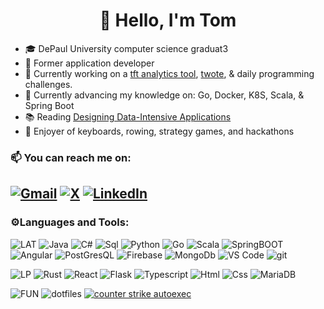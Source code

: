 <h1 align="center">👋 Hello, I'm Tom</h1>

- 🎓 DePaul University computer science graduat3
- 💼 Former application developer
- 🔭 Currently working on a [tft analytics tool](https://github.com/tzdanows/tft), [twote](https://github.com/wcygan/twote), & daily programming challenges.
- 🌱 Currently advancing my knowledge on: Go, Docker, K8S, Scala, & Spring Boot
- 📚 Reading [Designing Data-Intensive Applications](https://books.google.com/books/about/Designing_Data_Intensive_Applications.html?id=zFheDgAAQBAJ&source=kp_book_description)
- 👋 Enjoyer of keyboards, rowing, strategy games, and hackathons

<h3> 📫 You can reach me on: </h3> 

[![Gmail](https://img.shields.io/badge/Gmail-D14836?style=for-the-badge&logo=gmail&logoColor=white)](mailto:tom.zdan9850@gmail.com)
[![X](https://img.shields.io/badge/X-%23000000.svg?style=for-the-badge&logo=X&logoColor=white)](twitter.com/tzdanows)
[![LinkedIn](https://img.shields.io/badge/linkedin-%230077B5.svg?style=for-the-badge&logo=linkedin&logoColor=white)](https://www.linkedin.com/in/tom-zdanowski/)
---

<h3> ⚙️Languages and Tools: </h3>

![LAT](https://img.shields.io/badge/-Proficient-555?style=for-the-badge)
![Java](https://img.shields.io/badge/-java-e01e23?logo=java&logoColor=white&style=for-the-badge&labelColor=555)
![C#](https://img.shields.io/badge/-csharp-1d9924?logo=csharp&logoColor=white&style=for-the-badge&labelColor=555)
![Sql](https://img.shields.io/badge/-sql-79b100?logo=mysql&logoColor=white&style=for-the-badge&labelColor=555)
![Python](https://img.shields.io/badge/-python-3870a1?logo=python&logoColor=white&style=for-the-badge&labelColor=555)
![Go](https://img.shields.io/badge/-go-343a40?logo=go&logoColor=white&style=for-the-badge&labelColor=555)
![Scala](https://img.shields.io/badge/-scala-d73222?logo=scala&logoColor=white&style=for-the-badge&labelColor=555)
![SpringBOOT](https://img.shields.io/badge/-spring-6db33f?logo=spring&logoColor=white&style=for-the-badge&labelColor=555)
![Angular](https://img.shields.io/badge/-Angular-dd0031?logo=angular&logoColor=white&style=for-the-badge&labelColor=555)
![PostGresQL](https://img.shields.io/badge/-psql-32658e?logo=postgresql&logoColor=white&style=for-the-badge&labelColor=555)
![Firebase](https://img.shields.io/badge/-firebase-ffa610?logo=firebase&logoColor=white&style=for-the-badge&labelColor=555)
![MongoDb](https://img.shields.io/badge/-mongodb-023430?logo=mongodb&logoColor=white&style=for-the-badge&labelColor=555)
![VS Code](https://img.shields.io/badge/-insomnia-1d86cc?logo=insomnia&logoColor=white&style=for-the-badge&labelColor=555)
![git](https://img.shields.io/badge/-git-e84d31?logo=git&logoColor=white&style=for-the-badge&labelColor=555)

![LP](https://img.shields.io/badge/-Limited%20Proficiency-555?style=for-the-badge)
![Rust](https://img.shields.io/badge/-rust-d84924?logo=rust&logoColor=white&style=for-the-badge&labelColor=555)
![React](https://img.shields.io/badge/-React-61dafb?logo=react&logoColor=white&style=for-the-badge&labelColor=555)
![Flask](https://img.shields.io/badge/-flask-violet?logo=flask&logoColor=white&style=for-the-badge&labelColor=555)
![Typescript](https://img.shields.io/badge/-typescript-3178c6?logo=typescript&logoColor=white&style=for-the-badge&labelColor=555)
![Html](https://img.shields.io/badge/-html-d84924?logo=html5&logoColor=white&style=for-the-badge&labelColor=555)
![Css](https://img.shields.io/badge/-css-2449d8?logo=css3&logoColor=white&style=for-the-badge&labelColor=555)
![MariaDB](https://img.shields.io/badge/-mariadb-003343?logo=mariadb&logoColor=white&style=for-the-badge&labelColor=555)

![FUN](https://img.shields.io/badge/-Misc%20configs-222?style=for-the-badge)
![dotfiles](https://img.shields.io/badge/-dotfiles-1b84ca?logo=visualstudio&logoColor=white&style=for-the-badge&labelColor=222)
[![counter strike autoexec](https://img.shields.io/badge/-esports%20remote%20config-1a3a41?logo=windowsterminal&logoColor=white&style=for-the-badge&labelColor=222)](https://github.com/tzdanows/cs2-cfg)

<!---  More about shields: https://shields.io/ & https://gist.github.com/afig/be5ab20c50062dba7cb835e30206659a -->
